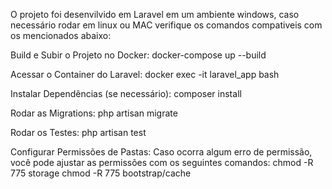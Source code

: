 O projeto foi desenvilvido em Laravel em um ambiente windows, caso necessário rodar em linux ou MAC verifique os comandos compativeis com os mencionados abaixo:

Build e Subir o Projeto no Docker:
docker-compose up --build

Acessar o Container do Laravel:
docker exec -it laravel_app bash

Instalar Dependências (se necessário):
composer install

Rodar as Migrations:
php artisan migrate

Rodar os Testes:
php artisan test

Configurar Permissões de Pastas: Caso ocorra algum erro de permissão, você pode ajustar as permissões com os seguintes comandos:
chmod -R 775 storage
chmod -R 775 bootstrap/cache
